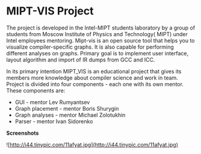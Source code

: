 # MIPT-VIS Project #
The project is developed in the Intel-MIPT students laboratory by a group of students from Moscow Institute of Physics and Technology( MIPT) under Intel employees mentoring.
Mipt-vis is an open source tool that helps you to visualize compiler-specific graphs. It is also capable for performing different analyses on graphs.
Primary goal is to implement user interface, layout algorithm and import of IR dumps from GCC and ICC.

In its primary intention MIPT\_VIS is an educational project that gives its members more knowledge about compiler science and work in team.
Project is divided into four components - each one with its own mentor.
These components are:
  * GUI - mentor Lev Rumyantsev
  * Graph placement - mentor Boris Shurygin
  * Graph analyses - mentor Michael Zolotukhin
  * Parser - mentor Ivan Sidorenko

**Screenshots**

![http://i44.tinypic.com/11afyat.jpg](http://i44.tinypic.com/11afyat.jpg)